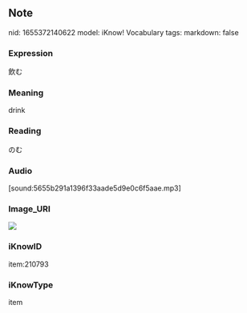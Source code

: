 ## Note
nid: 1655372140622
model: iKnow! Vocabulary
tags: 
markdown: false

### Expression
飲む

### Meaning
drink

### Reading
のむ

### Audio
[sound:5655b291a1396f33aade5d9e0c6f5aae.mp3]

### Image_URI
<img src="47425b5164e78eea064c1f43f1594689.jpg">

### iKnowID
item:210793

### iKnowType
item
